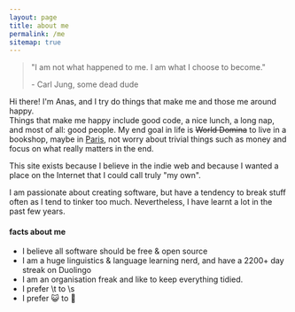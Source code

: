 ```yaml
---
layout: page
title: about me
permalink: /me
sitemap: true
---
```


> "I am not what happened to me. I am what I choose to become."
>
>  \- Carl Jung, some dead dude

Hi there! I'm Anas, and I try do things that make me and those me around happy.  
Things that make me happy include good code, a nice lunch, a long nap, and most of all: good people. My end goal in life is ~~World Domina~~ to live in a bookshop, maybe in [Paris](https://www.shakespeareandcompany.com/history), not worry about trivial things such as money and focus on what really matters in the end.  

This site exists because I believe in the indie web and because I wanted a place on the Internet that I could call truly "my own".  

I am passionate about creating software, but have a tendency to break stuff often as I tend to tinker too much. Nevertheless, I have learnt a lot in the past few years.

#### facts about me

- I believe all software should be free & open source
- I am a huge linguistics & language learning nerd, and have a 2200+ day streak on Duolingo
- I am an organisation freak and like to keep everything tidied.
- I prefer \t to \s
- I prefer 😺 to 🐶

